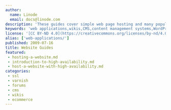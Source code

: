 ```yaml
---
author:
  name: Linode
  email: docs@linode.com
description: 'These guides cover simple web page hosting and many popular web applications.'
keywords: 'web applications,wikis,CMS,content management systems,WordPress,Drupal,magento,plone,piwiki,webmin'
license: '[CC BY-ND 4.0](https://creativecommons.org/licenses/by-nd/4.0)'
alias: ['web-applications/']
published: 2009-07-16
title: Website Guides
featured:
 - hosting-a-website.md
 - introduction-to-high-availability.md
 - host-a-website-with-high-availability.md
categories:
 - ssl
 - varnish
 - forums
 - cms
 - wikis
 - ecommerce
---
```

